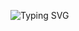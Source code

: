 ![Typing SVG](https://readme-typing-svg.demolab.com?font=Fira+Code&size=14&duration=2000&pause=1000&color=0000FF&background=FFFFFF00&width=435&lines=created+by+Zourry😒;Welcome+to+My+Profile!+👋;Student+of+SMKN+3+KUNINGAN🧐)
